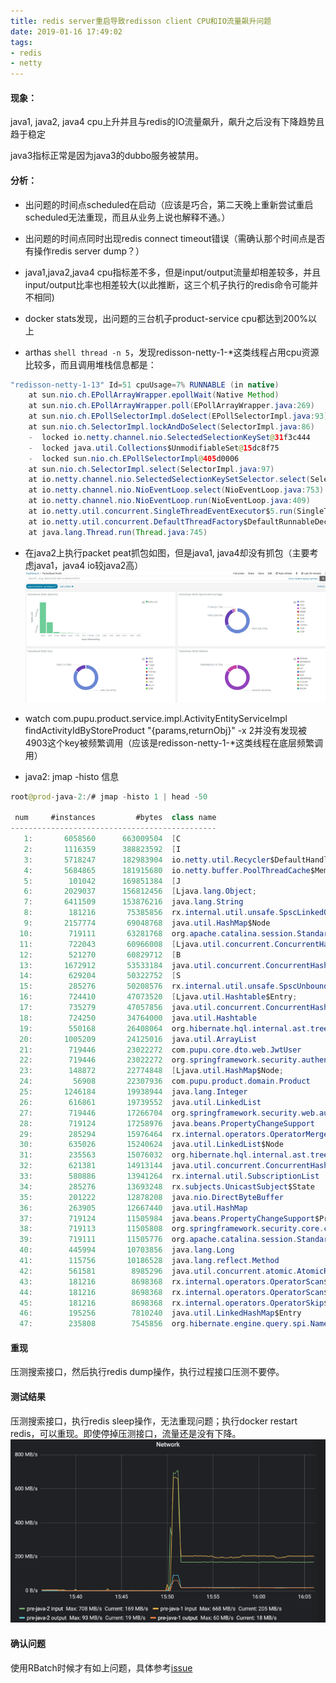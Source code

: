 ```yaml
---
title: redis server重启导致redisson client CPU和IO流量飙升问题
date: 2019-01-16 17:49:02
tags:
- redis
- netty
---
```



#### 现象：

java1, java2, java4 cpu上升并且与redis的IO流量飙升，飙升之后没有下降趋势且趋于稳定

java3指标正常是因为java3的dubbo服务被禁用。

#### 分析：

- 出问题的时间点scheduled在启动（应该是巧合，第二天晚上重新尝试重启scheduled无法重现，而且从业务上说也解释不通。）

- 出问题的时间点同时出现redis connect timeout错误（需确认那个时间点是否有操作redis server dump？）

- java1,java2,java4 cpu指标差不多，但是input/output流量却相差较多，并且input/output比率也相差较大(以此推断，这三个机子执行的redis命令可能并不相同)

- docker stats发现，出问题的三台机子product-service cpu都达到200%以上

- arthas ```shell thread -n 5```，发现redisson-netty-1-*这类线程占用cpu资源比较多，而且调用堆栈信息都是：
```Java
"redisson-netty-1-13" Id=51 cpuUsage=7% RUNNABLE (in native)
    at sun.nio.ch.EPollArrayWrapper.epollWait(Native Method)
    at sun.nio.ch.EPollArrayWrapper.poll(EPollArrayWrapper.java:269)
    at sun.nio.ch.EPollSelectorImpl.doSelect(EPollSelectorImpl.java:93)
    at sun.nio.ch.SelectorImpl.lockAndDoSelect(SelectorImpl.java:86)
    -  locked io.netty.channel.nio.SelectedSelectionKeySet@31f3c444
    -  locked java.util.Collections$UnmodifiableSet@15dc8f75
    -  locked sun.nio.ch.EPollSelectorImpl@405d0006
    at sun.nio.ch.SelectorImpl.select(SelectorImpl.java:97)
    at io.netty.channel.nio.SelectedSelectionKeySetSelector.select(SelectedSelectionKeySetSelector.java:62)
    at io.netty.channel.nio.NioEventLoop.select(NioEventLoop.java:753)
    at io.netty.channel.nio.NioEventLoop.run(NioEventLoop.java:409)
    at io.netty.util.concurrent.SingleThreadEventExecutor$5.run(SingleThreadEventExecutor.java:858)
    at io.netty.util.concurrent.DefaultThreadFactory$DefaultRunnableDecorator.run(DefaultThreadFactory.java:138)
    at java.lang.Thread.run(Thread.java:745)
```

- 在java2上执行packet peat抓包如图，但是java1, java4却没有抓包（主要考虑java1，java4 io较java2高）
![](https://github.com/hezudaopp/hexo/raw/master/source/_posts/_v_images/20190116175455944_668045513.png)

- watch com.pupu.product.service.impl.ActivityEntityServiceImpl findActivityIdByStoreProduct "{params,returnObj}" -x 2并没有发现被4903这个key被频繁调用（应该是redisson-netty-1-*这类线程在底层频繁调用）

- java2: jmap -histo 信息
```Java
root@prod-java-2:/# jmap -histo 1 | head -50

 num     #instances         #bytes  class name
----------------------------------------------
   1:       6058560      663009504  [C
   2:       1116359      388823592  [I
   3:       5718247      182983904  io.netty.util.Recycler$DefaultHandle
   4:       5684865      181915680  io.netty.buffer.PoolThreadCache$MemoryRegionCache$Entry
   5:        101042      169851384  [J
   6:       2029037      156812456  [Ljava.lang.Object;
   7:       6411509      153876216  java.lang.String
   8:        181216       75385856  rx.internal.util.unsafe.SpscLinkedQueue
   9:       2157774       69048768  java.util.HashMap$Node
  10:        719111       63281768  org.apache.catalina.session.StandardSession
  11:        722043       60966008  [Ljava.util.concurrent.ConcurrentHashMap$Node;
  12:        521270       60829712  [B
  13:       1672912       53533184  java.util.concurrent.ConcurrentHashMap$Node
  14:        629204       50322752  [S
  15:        285276       50208576  rx.internal.util.unsafe.SpscUnboundedArrayQueue
  16:        724410       47073520  [Ljava.util.Hashtable$Entry;
  17:        735279       47057856  java.util.concurrent.ConcurrentHashMap
  18:        724250       34764000  java.util.Hashtable
  19:        550168       26408064  org.hibernate.hql.internal.ast.tree.Node
  20:       1005209       24125016  java.util.ArrayList
  21:        719446       23022272  com.pupu.core.dto.web.JwtUser
  22:        719446       23022272  org.springframework.security.authentication.UsernamePasswordAuthenticationToken
  23:        148872       22774848  [Ljava.util.HashMap$Node;
  24:         56908       22307936  com.pupu.product.domain.Product
  25:       1246184       19938944  java.lang.Integer
  26:        616861       19739552  java.util.LinkedList
  27:        719446       17266704  org.springframework.security.web.authentication.WebAuthenticationDetails
  28:        719124       17258976  java.beans.PropertyChangeSupport
  29:        285294       15976464  rx.internal.operators.OperatorMerge$InnerSubscriber
  30:        635026       15240624  java.util.LinkedList$Node
  31:        235563       15076032  org.hibernate.hql.internal.ast.tree.ParameterNode
  32:        621381       14913144  java.util.concurrent.ConcurrentHashMap$KeySetView
  33:        580886       13941264  rx.internal.util.SubscriptionList
  34:        285276       13693248  rx.subjects.UnicastSubject$State
  35:        201222       12878208  java.nio.DirectByteBuffer
  36:        263905       12667440  java.util.HashMap
  37:        719124       11505984  java.beans.PropertyChangeSupport$PropertyChangeListenerMap
  38:        719113       11505808  org.springframework.security.core.context.SecurityContextImpl
  39:        719111       11505776  org.apache.catalina.session.StandardSessionFacade
  40:        445994       10703856  java.lang.Long
  41:        115756       10186528  java.lang.reflect.Method
  42:        561581        8985296  java.util.concurrent.atomic.AtomicReference
  43:        181216        8698368  rx.internal.operators.OperatorScan$3
  44:        181216        8698368  rx.internal.operators.OperatorScan$InitialProducer
  45:        181216        8698368  rx.internal.operators.OperatorSkip$1
  46:        195256        7810240  java.util.LinkedHashMap$Entry
  47:        235808        7545856  org.hibernate.engine.query.spi.NamedParameterDescriptor
```

#### 重现
压测搜索接口，然后执行redis dump操作，执行过程接口压测不要停。

#### 测试结果
压测搜索接口，执行redis sleep操作，无法重现问题；执行docker restart redis，可以重现。即使停掉压测接口，流量还是没有下降。
![](https://github.com/hezudaopp/hexo/blob/master/source/_posts/_v_images/20190116180244685_796430475.png?raw=true)

#### 确认问题
使用RBatch时候才有如上问题，具体参考[issue](https://github.com/redisson/redisson/issues/1567)